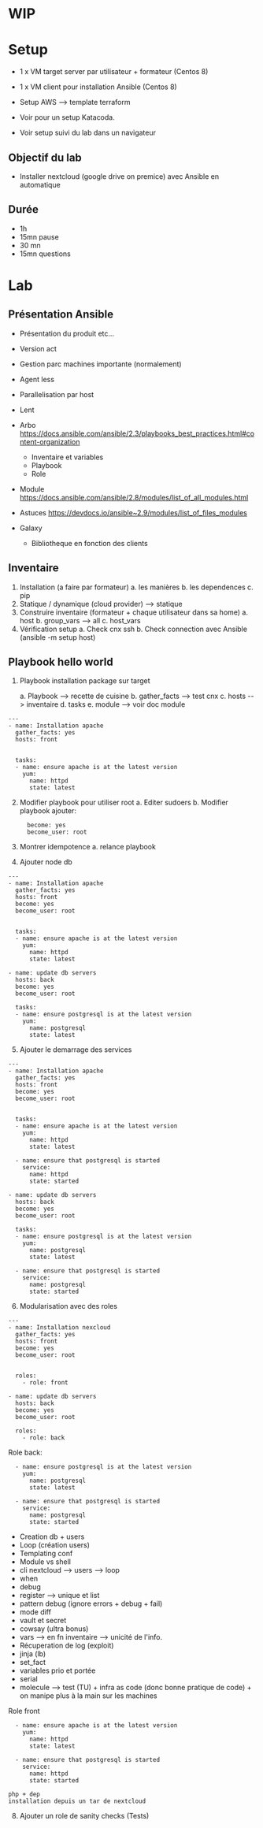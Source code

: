 # WIP


# Setup

* 1 x VM target server par utilisateur + formateur  (Centos 8)
* 1 x VM client pour installation Ansible           (Centos 8)

* Setup AWS --> template terraform
* Voir pour un setup Katacoda.
* Voir setup suivi du lab dans un navigateur

## Objectif du lab

* Installer nextcloud (google drive on premice) avec Ansible en automatique

## Durée

* 1h
* 15mn pause
* 30 mn
* 15mn questions

# Lab

## Présentation Ansible

* Présentation du produit etc...
* Version act
* Gestion parc machines importante (normalement)
* Agent less
* Parallelisation par host
* Lent


* Arbo https://docs.ansible.com/ansible/2.3/playbooks_best_practices.html#content-organization
    * Inventaire et variables
    * Playbook
    * Role

* Module https://docs.ansible.com/ansible/2.8/modules/list_of_all_modules.html

* Astuces https://devdocs.io/ansible~2.9/modules/list_of_files_modules

* Galaxy
    * Bibliotheque en fonction des clients



##  Inventaire

1. Installation  (a faire par formateur)
    a. les manières
    b. les dependences
    c. pip
2. Statique / dynamique (cloud provider) --> statique
3. Construire inventaire (formateur + chaque utilisateur dans sa home)
    a. host
    b. group_vars --> all
    c. host_vars
4. Vérification setup
    a. Check cnx ssh
    b. Check connection avec Ansible  (ansible -m setup host)

## Playbook hello world

1. Playbook installation package sur target


    a. Playbook --> recette de cuisine
    b. gather_facts --> test cnx
    c. hosts --> inventaire
    d. tasks
    e. module --> voir doc module

```
---
- name: Installation apache
  gather_facts: yes
  hosts: front


  tasks:
  - name: ensure apache is at the latest version
    yum:
      name: httpd
      state: latest
```


2. Modifier playbook pour utiliser root
    a. Editer sudoers
    b. Modifier playbook ajouter:
    ```
      become: yes
      become_user: root
    ```

3. Montrer idempotence
    a. relance playbook


4. Ajouter node db

```
---
- name: Installation apache
  gather_facts: yes
  hosts: front
  become: yes
  become_user: root


  tasks:
  - name: ensure apache is at the latest version
    yum:
      name: httpd
      state: latest

- name: update db servers
  hosts: back
  become: yes
  become_user: root

  tasks:
  - name: ensure postgresql is at the latest version
    yum:
      name: postgresql
      state: latest
```

5. Ajouter le demarrage des services

```
---
- name: Installation apache
  gather_facts: yes
  hosts: front
  become: yes
  become_user: root


  tasks:
  - name: ensure apache is at the latest version
    yum:
      name: httpd
      state: latest

  - name: ensure that postgresql is started
    service:
      name: httpd
      state: started

- name: update db servers
  hosts: back
  become: yes
  become_user: root

  tasks:
  - name: ensure postgresql is at the latest version
    yum:
      name: postgresql
      state: latest

  - name: ensure that postgresql is started
    service:
      name: postgresql
      state: started
```

6. Modularisation avec des roles


```
---
- name: Installation nexcloud
  gather_facts: yes
  hosts: front
  become: yes
  become_user: root


  roles:
    - role: front

- name: update db servers
  hosts: back
  become: yes
  become_user: root

  roles:
    - role: back
```

Role back:
```
  - name: ensure postgresql is at the latest version
    yum:
      name: postgresql
      state: latest

  - name: ensure that postgresql is started
    service:
      name: postgresql
      state: started

```

* Creation db + users
* Loop (création users)
* Templating conf
* Module vs shell
* cli nextcloud --> users  --> loop
* when
* debug
* register --> unique et list
* pattern debug (ignore errors + debug + fail)
* mode diff
* vault et secret
* cowsay (ultra bonus)
* vars --> en fn inventaire --> unicité de l'info.
* Récuperation de log (exploit)
* jinja (lb)
* set_fact
* variables prio et portée
* serial
* molecule  --> test (TU) + infra as code (donc bonne pratique de code) + on manipe plus à la main sur les machines




Role front

```
  - name: ensure apache is at the latest version
    yum:
      name: httpd
      state: latest

  - name: ensure that postgresql is started
    service:
      name: httpd
      state: started

php + dep
installation depuis un tar de nextcloud

```



8. Ajouter un role de sanity checks (Tests)
